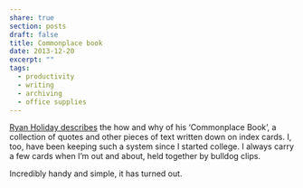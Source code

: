```yaml
---
share: true
section: posts
draft: false
title: Commonplace book
date: 2013-12-20
excerpt: ""
tags:
  - productivity
  - writing
  - archiving
  - office supplies
---
```


[Ryan Holiday describes](http://thoughtcatalog.com/ryan-holiday/2013/08/how-and-why-to-keep-a-commonplace-book/) the how and why of his ‘Commonplace Book’, a collection of quotes and other pieces of text written down on index cards. I, too, have been keeping such a system since I started college. I always carry a few cards when I’m out and about, held together by bulldog clips.

Incredibly handy and simple, it has turned out.
